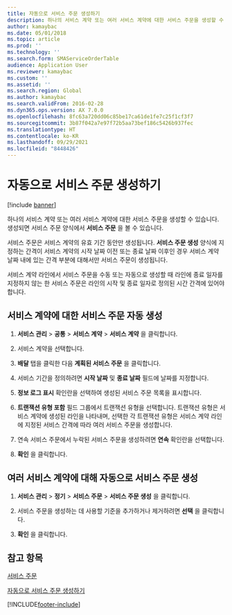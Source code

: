 ```yaml
---
title: 자동으로 서비스 주문 생성하기
description: 하나의 서비스 계약 또는 여러 서비스 계약에 대한 서비스 주문을 생성할 수 있습니다.
author: kamaybac
ms.date: 05/01/2018
ms.topic: article
ms.prod: ''
ms.technology: ''
ms.search.form: SMAServiceOrderTable
audience: Application User
ms.reviewer: kamaybac
ms.custom: ''
ms.assetid: ''
ms.search.region: Global
ms.author: kamaybac
ms.search.validFrom: 2016-02-28
ms.dyn365.ops.version: AX 7.0.0
ms.openlocfilehash: 8fc63a720dd06c85be17ca61de1fe7c25f1cf3f7
ms.sourcegitcommit: 3b87f042a7e97f72b5aa73bef186c5426b937fec
ms.translationtype: HT
ms.contentlocale: ko-KR
ms.lasthandoff: 09/29/2021
ms.locfileid: "8448426"
---
```

# <a name="create-service-orders-automatically"></a>자동으로 서비스 주문 생성하기    

[!include [banner](../includes/banner.md)]


하나의 서비스 계약 또는 여러 서비스 계약에 대한 서비스 주문을 생성할 수 있습니다. 생성되면 서비스 주문 양식에서 **서비스 주문** 을 볼 수 있습니다.

서비스 주문은 서비스 계약의 유효 기간 동안만 생성됩니다. **서비스 주문 생성** 양식에 지정하는 간격이 서비스 계약의 시작 날짜 이전 또는 종료 날짜 이후인 경우 서비스 계약 날짜 내에 있는 간격 부분에 대해서만 서비스 주문이 생성됩니다.

서비스 계약 라인에서 서비스 주문을 수동 또는 자동으로 생성할 때 라인에 종료 일자를 지정하지 않는 한 서비스 주문은 라인의 시작 및 종료 일자로 정의된 시간 간격에 있어야 합니다.

## <a name="create-service-orders-automatically-for-a-service-agreement"></a>서비스 계약에 대한 서비스 주문 자동 생성

1.  **서비스 관리** \> **공통** \> **서비스 계약** \> **서비스 계약** 을 클릭합니다.

2.  서비스 계약을 선택합니다.

3.  **배달** 탭을 클릭한 다음 **계획된 서비스 주문** 을 클릭합니다.

4.  서비스 기간을 정의하려면 **시작 날짜** 및 **종료 날짜** 필드에 날짜를 지정합니다.

5.  **정보 로그 표시** 확인란을 선택하여 생성된 서비스 주문 목록을 표시합니다.

6.  **트랜잭션 유형 포함** 필드 그룹에서 트랜잭션 유형을 선택합니다. 트랜잭션 유형은 서비스 계약에 생성된 라인을 나타내며, 선택한 각 트랜잭션 유형은 서비스 계약 라인에 지정된 서비스 간격에 따라 여러 서비스 주문을 생성합니다.

7.  연속 서비스 주문에서 누락된 서비스 주문을 생성하려면 **연속** 확인란을 선택합니다.

8.  **확인** 을 클릭합니다.

## <a name="create-service-orders-automatically-for-several-service-agreements"></a>여러 서비스 계약에 대해 자동으로 서비스 주문 생성

1.  **서비스 관리** \> **정기** \> **서비스 주문** \> **서비스 주문 생성** 을 클릭합니다.

2.  서비스 주문을 생성하는 데 사용할 기준을 추가하거나 제거하려면 **선택** 을 클릭합니다.

3.  **확인** 을 클릭합니다.

## <a name="see-also"></a>참고 항목

[서비스 주문](service-orders.md)

[자동으로 서비스 주문 생성하기](auto-create-service-orders.md)

  




[!INCLUDE[footer-include](../../includes/footer-banner.md)]